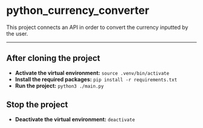 # python_currency_converter

This project connects an API in order to convert the currency inputted by the user.

***
## After cloning the project
- **Activate the virtual environment:** `source .venv/bin/activate`
- **Install the required packages:** `pip install -r requirements.txt`
- **Run the project:** `python3 ./main.py`

## Stop the project
- **Deactivate the virtual environment:** `deactivate`
